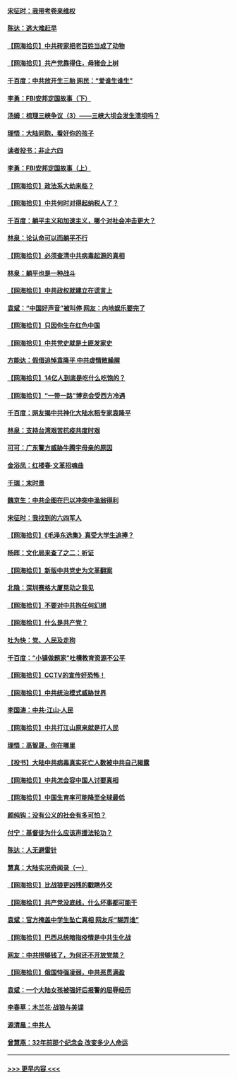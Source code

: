 #### [宋征时：我带考卷来维权](../pages/nsc993/n12994088.md?t=06032051) 
#### [陈达：逃大难赶早](../pages/nsc993/n12993569.md?t=06032051) 
#### [【网海拾贝】中共砖家把老百姓当成了动物](../pages/nsc993/n12993483.md?t=06032051) 
#### [【网海拾贝】共产党靠得住，母猪会上树](../pages/nsc993/n12990730.md?t=06032051) 
#### [千百度：中共放开生三胎 网民：“爱谁生谁生”](../pages/nsc993/n12990644.md?t=06032051) 
#### [李勇：FBI安邦定国故事（下）](../pages/nsc993/n12987854.md?t=06032051) 
#### [汤姆：梳理三峡争议（3）——三峡大坝会发生溃坝吗？](../pages/nsc993/n12989806.md?t=06032051) 
#### [理悟：大陆同胞，看好你的孩子](../pages/nsc993/n12989778.md?t=06032051) 
#### [读者投书：非止六四](../pages/nsc993/n12989673.md?t=06032051) 
#### [李勇：FBI安邦定国故事（上）](../pages/nsc993/n12987749.md?t=06032051) 
#### [【网海拾贝】政法系大劫来临？](../pages/nsc993/n12987596.md?t=06032051) 
#### [【网海拾贝】中共何时对得起纳税人了？](../pages/nsc993/n12985578.md?t=06032051) 
#### [千百度：躺平主义和加速主义，哪个对社会冲击更大？](../pages/nsc993/n12985512.md?t=06032051) 
#### [林泉：论认命可以而躺平不行](../pages/nsc993/n12985505.md?t=06032051) 
#### [【网海拾贝】必须查清中共病毒起源的真相](../pages/nsc993/n12984276.md?t=06032051) 
#### [林泉：躺平也是一种战斗](../pages/nsc993/n12984194.md?t=06032051) 
#### [【网海拾贝】中共政权就建立在谎言上](../pages/nsc993/n12981880.md?t=06032051) 
#### [袁斌：“中国好声音”被叫停 网友：内地娱乐要完了](../pages/nsc993/n12981826.md?t=06032051) 
#### [【网海拾贝】只因你生在红色中国](../pages/nsc993/n12979096.md?t=06032051) 
#### [【网海拾贝】中共党史就是土匪发家史](../pages/nsc993/n12976478.md?t=06032051) 
#### [方能达：假借追悼袁隆平 中共虚情散臊腥](../pages/nsc993/n12976396.md?t=06032051) 
#### [【网海拾贝】14亿人到底是吃什么吃饱的？](../pages/nsc993/n12974125.md?t=06032051) 
#### [【网海拾贝】“一带一路”博览会受西方冷遇](../pages/nsc993/n12971787.md?t=06032051) 
#### [千百度：网友揭中共神化大陆水稻专家袁隆平](../pages/nsc993/n12971733.md?t=06032051) 
#### [林泉：支持台湾艰苦抗疫共度时艰](../pages/nsc993/n12971350.md?t=06032051) 
#### [可可：广东警方威胁牛腾宇母亲的原因](../pages/nsc993/n12971100.md?t=06032051) 
#### [金浴凤：红楼春·文革招魂曲](../pages/nsc993/n12970354.md?t=06032051) 
#### [千瑞：末时景](../pages/nsc993/n12970337.md?t=06032051) 
#### [魏京生：中共企图在巴以冲突中渔翁得利](../pages/nsc993/n12970286.md?t=06032051) 
#### [宋征时：我找到的六四军人](../pages/nsc993/n12970213.md?t=06032051) 
#### [【网海拾贝】《毛泽东选集》真受大学生追捧？](../pages/nsc993/n12968779.md?t=06032051) 
#### [杨晖：文化局来查了之二：听证](../pages/nsc993/n12966528.md?t=06032051) 
#### [【网海拾贝】新版中共党史为文革翻案](../pages/nsc993/n12967526.md?t=06032051) 
#### [北隐：深圳赛格大厦晃动之我见](../pages/nsc993/n12967393.md?t=06032051) 
#### [【网海拾贝】不要对中共抱任何幻想](../pages/nsc993/n12965222.md?t=06032051) 
#### [【网海拾贝】什么是共产党？](../pages/nsc993/n12962781.md?t=06032051) 
#### [吐为快：党、人民及走狗](../pages/nsc993/n12962747.md?t=06032051) 
#### [千百度：“小镇做题家”吐槽教育资源不公平](../pages/nsc993/n12962705.md?t=06032051) 
#### [【网海拾贝】CCTV的宣传好恐怖！](../pages/nsc993/n12959984.md?t=06032051) 
#### [【网海拾贝】中共统治模式威胁世界](../pages/nsc993/n12957622.md?t=06032051) 
#### [李国涛：中共‧江山‧人民](../pages/nsc993/n12957502.md?t=06032051) 
#### [【网海拾贝】中共打江山原来就是打人民](../pages/nsc993/n12954345.md?t=06032051) 
#### [理悟：高智晟，你在哪里](../pages/nsc993/n12953115.md?t=06032051) 
#### [【投书】大陆中共病毒真实死亡人数被中共自己揭露](../pages/nsc993/n12953050.md?t=06032051) 
#### [【网海拾贝】中共怎会容中国人讨要真相](../pages/nsc993/n12952161.md?t=06032051) 
#### [【网海拾贝】中国生育率可能降至全球最低](../pages/nsc993/n12948793.md?t=06032051) 
#### [颜纯钩：没有公义的社会有多可怕？](../pages/nsc993/n12947626.md?t=06032051) 
#### [付宁：基督徒为什么应该声援法轮功？](../pages/nsc993/n12947233.md?t=06032051) 
#### [陈达：人无避雷针](../pages/nsc993/n12947098.md?t=06032051) 
#### [慧真：大陆实况奇闻录（一）](../pages/nsc993/n12945811.md?t=06032051) 
#### [【网海拾贝】比战狼更凶残的戳瞎外交](../pages/nsc993/n12945717.md?t=06032051) 
#### [【网海拾贝】共产党没底线，什么坏事都可能干](../pages/nsc993/n12942090.md?t=06032051) 
#### [袁斌：官方掩盖中学生坠亡真相 网友斥“糊弄谁”](../pages/nsc993/n12942029.md?t=06032051) 
#### [【网海拾贝】巴西总统暗指疫情是中共生化战](../pages/nsc993/n12938999.md?t=06032051) 
#### [网友：中共捞够钱了，为何还不开放党禁？](../pages/nsc993/n12938952.md?t=06032051) 
#### [【网海拾贝】俄国恃强凌弱，中共恶贯满盈](../pages/nsc993/n12936626.md?t=06032051) 
#### [袁斌：一个大陆女孩被强奸后报警的屈辱经历](../pages/nsc993/n12936547.md?t=06032051) 
#### [李春草：木兰花·战狼与美谍](../pages/nsc993/n12935995.md?t=06032051) 
#### [源清晨：中共人](../pages/nsc993/n12935589.md?t=06032051) 
#### [曾慧燕：32年前那个纪念会 改变多少人命运](../pages/nsc993/n12934233.md?t=06032051) 

----
#### [ >>> 更早内容 <<< ](../indexes/nsc993-earlier.md)
